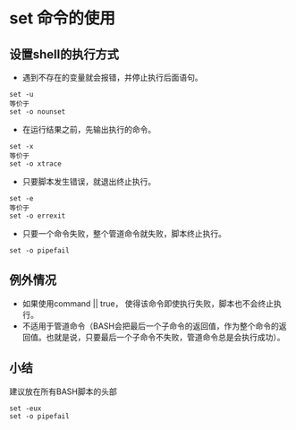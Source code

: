 # set 命令的使用

## 设置shell的执行方式

* 遇到不存在的变量就会报错，并停止执行后面语句。
```shell
set -u
等价于
set -o nounset
```

* 在运行结果之前，先输出执行的命令。
```shell
set -x
等价于
set -o xtrace
```

* 只要脚本发生错误，就退出终止执行。
```shell
set -e
等价于
set -o errexit
```

* 只要一个命令失败，整个管道命令就失败，脚本终止执行。
```shell
set -o pipefail
```


## 例外情况
* 如果使用command || true， 使得该命令即使执行失败，脚本也不会终止执行。
* 不适用于管道命令（BASH会把最后一个子命令的返回值，作为整个命令的返回值。也就是说，只要最后一个子命令不失败，管道命令总是会执行成功）。


## 小结
建议放在所有BASH脚本的头部
```shell
set -eux
set -o pipefail
```